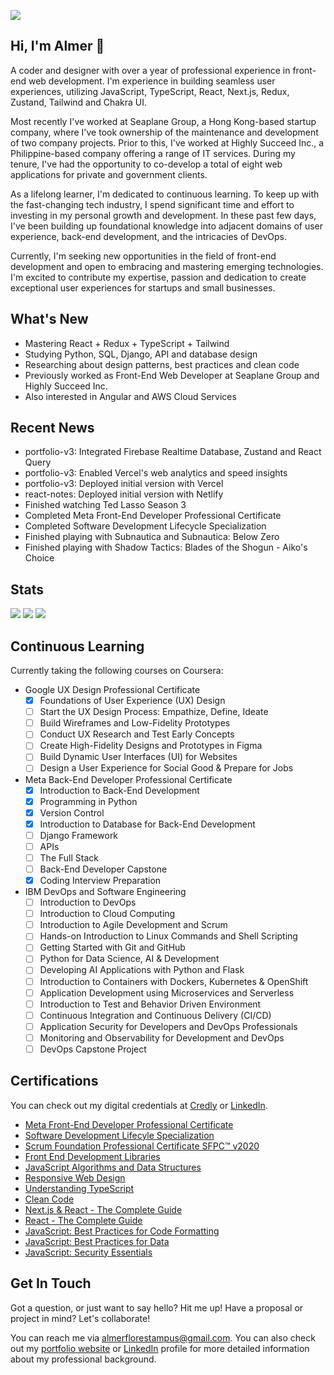 ![](https://komarev.com/ghpvc/?username=guyfrommilkyway)

## Hi, I'm Almer 👋

A coder and designer with over a year of professional experience in front-end web development. I'm experience in building seamless user experiences, utilizing JavaScript, TypeScript, React, Next.js, Redux, Zustand, Tailwind and Chakra UI.

Most recently I've worked at Seaplane Group, a Hong Kong-based startup company, where I've took ownership of the maintenance and development of two company projects. Prior to this, I've worked at Highly Succeed Inc., a Philippine-based company offering a range of IT services. During my tenure, I've had the opportunity to co-develop a total of eight web applications for private and government clients.

As a lifelong learner, I'm dedicated to continuous learning. To keep up with the fast-changing tech industry, I spend significant time and effort to investing in my personal growth and development. In these past few days, I've been building up foundational knowledge into adjacent domains of user experience, back-end development, and the intricacies of DevOps.

Currently, I'm seeking new opportunities in the field of front-end development and open to embracing and mastering emerging technologies. I'm excited to contribute my expertise, passion and dedication to create exceptional user experiences for startups and small businesses.

## What's New
- Mastering React + Redux + TypeScript + Tailwind
- Studying Python, SQL, Django, API and database design
- Researching about design patterns, best practices and clean code
- Previously worked as Front-End Web Developer at Seaplane Group and Highly Succeed Inc.
- Also interested in Angular and AWS Cloud Services

## Recent News
- portfolio-v3: Integrated Firebase Realtime Database, Zustand and React Query
- portfolio-v3: Enabled Vercel's web analytics and speed insights
- portfolio-v3: Deployed initial version with Vercel
- react-notes: Deployed initial version with Netlify
- Finished watching Ted Lasso Season 3
- Completed Meta Front-End Developer Professional Certificate
- Completed Software Development Lifecycle Specialization
- Finished playing with Subnautica and Subnautica: Below Zero
- Finished playing with Shadow Tactics: Blades of the Shogun - Aiko's Choice

## Stats
<img src="https://streak-stats.demolab.com/?user=guyfrommilkyway&background=1F1F1F&currStreakLabel=FFFFFF&sideLabels=FFFFFF&dates=E4E4E4&currStreakNum=FFFFFF&sideNums=FFFFFF&fire=FFFFFF&ring=515151&hide_border=true" />
<img src="https://almertampus-stats.vercel.app/api?username=guyfrommilkyway&title_color=FFFFFF&text_color=B8B8B8&bg_color=1F1F1F&icon_color=FFFFFF&hide_border=true&rank_icon=github&show_icons=true&include_all_commits=true&custom_title=GitHub" />
<img src="https://github-readme-stats.vercel.app/api/wakatime?username=guyfrommilkyway&layout=compact&title_color=FFFFFF&text_color=B8B8B8&bg_color=1F1F1F&langs_count=10&hide_border=true&custom_title=Wakatime" />

## Continuous Learning
Currently taking the following courses on Coursera:
  
- Google UX Design Professional Certificate
  - [x] Foundations of User Experience (UX) Design
  - [ ] Start the UX Design Process: Empathize, Define, Ideate
  - [ ] Build Wireframes and Low-Fidelity Prototypes
  - [ ] Conduct UX Research and Test Early Concepts
  - [ ] Create High-Fidelity Designs and Prototypes in Figma
  - [ ] Build Dynamic User Interfaces (UI) for Websites
  - [ ] Design a User Experience for Social Good & Prepare for Jobs
- Meta Back-End Developer Professional Certificate
  - [x] Introduction to Back-End Development
  - [x] Programming in Python
  - [x] Version Control
  - [x] Introduction to Database for Back-End Development
  - [ ] Django Framework
  - [ ] APIs
  - [ ] The Full Stack
  - [ ] Back-End Developer Capstone
  - [x] Coding Interview Preparation
- IBM DevOps and Software Engineering
  - [ ] Introduction to DevOps
  - [ ] Introduction to Cloud Computing
  - [ ] Introduction to Agile Development and Scrum
  - [ ] Hands-on Introduction to Linux Commands and Shell Scripting
  - [ ] Getting Started with Git and GitHub
  - [ ] Python for Data Science, AI & Development
  - [ ] Developing AI Applications with Python and Flask
  - [ ] Introduction to Containers with Dockers, Kubernetes & OpenShift
  - [ ] Application Development using Microservices and Serverless
  - [ ] Introduction to Test and Behavior Driven Environment
  - [ ] Continuous Integration and Continuous Delivery (CI/CD)
  - [ ] Application Security for Developers and DevOps Professionals
  - [ ] Monitoring and Observability for Development and DevOps
  - [ ] DevOps Capstone Project 

## Certifications
You can check out my digital credentials at [Credly](https://www.credly.com/users/almer-tampus/badges) or [LinkedIn](https://www.linkedin.com/in/almerflorestampus/details/certifications/).
- [Meta Front-End Developer Professional Certificate](https://www.coursera.org/account/accomplishments/specialization/certificate/PJVHC29TZQ4R)
- [Software Development Lifecyle Specialization](https://www.coursera.org/account/accomplishments/specialization/certificate/YXP7RPKU4TQ7)
- [Scrum Foundation Professional Certificate SFPC™ v2020](https://www.credly.com/badges/60072976-0847-4420-a154-2445fd08f1bc)
- [Front End Development Libraries](https://www.freecodecamp.org/certification/almerflorestampus/front-end-development-libraries)
- [JavaScript Algorithms and Data Structures](https://www.freecodecamp.org/certification/almerflorestampus/javascript-algorithms-and-data-structures)
- [Responsive Web Design](https://www.freecodecamp.org/certification/almerflorestampus/responsive-web-design)
- [Understanding TypeScript](https://www.udemy.com/certificate/UC-6ce313e3-1cc6-4b42-be94-775021c97137/)
- [Clean Code](https://www.udemy.com/certificate/UC-cde42411-355e-4634-8762-90e171fb3d39)
- [Next.js & React - The Complete Guide](https://www.udemy.com/certificate/UC-d9845202-08ed-45dd-909c-1b6ed869faca)
- [React - The Complete Guide](https://www.udemy.com/certificate/UC-d9845202-08ed-45dd-909c-1b6ed869faca)
- [JavaScript: Best Practices for Code Formatting](https://www.linkedin.com/learning/certificates/b0d495bc0de3e796bca65b6a5b3e0ba30c7096863b17c84ed6246a617b0683b4?lipi=urn%3Ali%3Apage%3Ad_flagship3_profile_view_base_certifications_details%3ByGmn022zSr699PfTNANFrA%3D%3D)
- [JavaScript: Best Practices for Data](https://www.linkedin.com/learning/certificates/b0d495bc0de3e796bca65b6a5b3e0ba30c7096863b17c84ed6246a617b0683b4?lipi=urn%3Ali%3Apage%3Ad_flagship3_profile_view_base_certifications_details%3ByGmn022zSr699PfTNANFrA%3D%3D)
- [JavaScript: Security Essentials](https://www.linkedin.com/learning/certificates/f1ff006de6a2becd87cae4874e900d983c09f9d881b0d8427e04261f7dadfcc4?lipi=urn%3Ali%3Apage%3Ad_flagship3_profile_view_base_certifications_details%3ByGmn022zSr699PfTNANFrA%3D%3D)

## Get In Touch
Got a question, or just want to say hello? Hit me up! Have a proposal or project in mind? Let's collaborate!

You can reach me via [almerflorestampus@gmail.com](mailto:almerflorestampus@gmail). You can also check out my [portfolio website](https://almertampus.xyz) or [LinkedIn](https://ph.linkedin.com/in/almerflorestampus) profile for more detailed information about my professional background.

